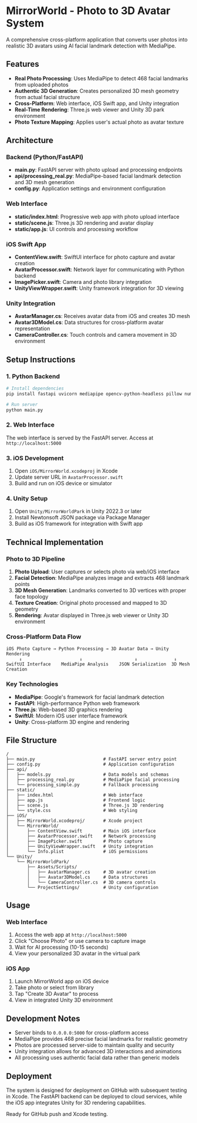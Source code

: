 # MirrorWorld - Photo to 3D Avatar System

A comprehensive cross-platform application that converts user photos into realistic 3D avatars using AI facial landmark detection with MediaPipe.

## Features

- **Real Photo Processing**: Uses MediaPipe to detect 468 facial landmarks from uploaded photos
- **Authentic 3D Generation**: Creates personalized 3D mesh geometry from actual facial structure
- **Cross-Platform**: Web interface, iOS Swift app, and Unity integration
- **Real-Time Rendering**: Three.js web viewer and Unity 3D park environment
- **Photo Texture Mapping**: Applies user's actual photo as avatar texture

## Architecture

### Backend (Python/FastAPI)
- **main.py**: FastAPI server with photo upload and processing endpoints
- **api/processing_real.py**: MediaPipe-based facial landmark detection and 3D mesh generation
- **config.py**: Application settings and environment configuration

### Web Interface
- **static/index.html**: Progressive web app with photo upload interface
- **static/scene.js**: Three.js 3D rendering and avatar display
- **static/app.js**: UI controls and processing workflow

### iOS Swift App
- **ContentView.swift**: SwiftUI interface for photo capture and avatar creation
- **AvatarProcessor.swift**: Network layer for communicating with Python backend
- **ImagePicker.swift**: Camera and photo library integration
- **UnityViewWrapper.swift**: Unity framework integration for 3D viewing

### Unity Integration
- **AvatarManager.cs**: Receives avatar data from iOS and creates 3D mesh
- **Avatar3DModel.cs**: Data structures for cross-platform avatar representation
- **CameraController.cs**: Touch controls and camera movement in 3D environment

## Setup Instructions

### 1. Python Backend
```bash
# Install dependencies
pip install fastapi uvicorn mediapipe opencv-python-headless pillow numpy

# Run server
python main.py
```

### 2. Web Interface
The web interface is served by the FastAPI server. Access at `http://localhost:5000`

### 3. iOS Development
1. Open `iOS/MirrorWorld.xcodeproj` in Xcode
2. Update server URL in `AvatarProcessor.swift`
3. Build and run on iOS device or simulator

### 4. Unity Setup
1. Open `Unity/MirrorWorldPark` in Unity 2022.3 or later
2. Install Newtonsoft JSON package via Package Manager
3. Build as iOS framework for integration with Swift app

## Technical Implementation

### Photo to 3D Pipeline
1. **Photo Upload**: User captures or selects photo via web/iOS interface
2. **Facial Detection**: MediaPipe analyzes image and extracts 468 landmark points
3. **3D Mesh Generation**: Landmarks converted to 3D vertices with proper face topology
4. **Texture Creation**: Original photo processed and mapped to 3D geometry
5. **Rendering**: Avatar displayed in Three.js web viewer or Unity 3D environment

### Cross-Platform Data Flow
```
iOS Photo Capture → Python Processing → 3D Avatar Data → Unity Rendering
     ↓                      ↓                    ↓              ↓
SwiftUI Interface    MediaPipe Analysis    JSON Serialization  3D Mesh Creation
```

### Key Technologies
- **MediaPipe**: Google's framework for facial landmark detection
- **FastAPI**: High-performance Python web framework
- **Three.js**: Web-based 3D graphics rendering
- **SwiftUI**: Modern iOS user interface framework
- **Unity**: Cross-platform 3D engine and rendering

## File Structure
```
/
├── main.py                          # FastAPI server entry point
├── config.py                        # Application configuration
├── api/
│   ├── models.py                    # Data models and schemas
│   ├── processing_real.py           # MediaPipe facial processing
│   └── processing_simple.py         # Fallback processing
├── static/
│   ├── index.html                   # Web interface
│   ├── app.js                       # Frontend logic
│   ├── scene.js                     # Three.js 3D rendering
│   └── style.css                    # Web styling
├── iOS/
│   ├── MirrorWorld.xcodeproj/       # Xcode project
│   └── MirrorWorld/
│       ├── ContentView.swift        # Main iOS interface
│       ├── AvatarProcessor.swift    # Network processing
│       ├── ImagePicker.swift        # Photo capture
│       ├── UnityViewWrapper.swift   # Unity integration
│       └── Info.plist               # iOS permissions
└── Unity/
    └── MirrorWorldPark/
        ├── Assets/Scripts/
        │   ├── AvatarManager.cs     # 3D avatar creation
        │   ├── Avatar3DModel.cs     # Data structures
        │   └── CameraController.cs  # 3D camera controls
        └── ProjectSettings/         # Unity configuration
```

## Usage

### Web Interface
1. Access the web app at `http://localhost:5000`
2. Click "Choose Photo" or use camera to capture image
3. Wait for AI processing (10-15 seconds)
4. View your personalized 3D avatar in the virtual park

### iOS App
1. Launch MirrorWorld app on iOS device
2. Take photo or select from library
3. Tap "Create 3D Avatar" to process
4. View in integrated Unity 3D environment

## Development Notes

- Server binds to `0.0.0.0:5000` for cross-platform access
- MediaPipe provides 468 precise facial landmarks for realistic geometry
- Photos are processed server-side to maintain quality and security
- Unity integration allows for advanced 3D interactions and animations
- All processing uses authentic facial data rather than generic models

## Deployment

The system is designed for deployment on GitHub with subsequent testing in Xcode. The FastAPI backend can be deployed to cloud services, while the iOS app integrates Unity for 3D rendering capabilities.

Ready for GitHub push and Xcode testing.